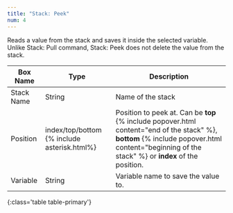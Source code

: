 ```yaml
---
title: "Stack: Peek"
num: 4
---
```


Reads a value from the stack and saves it inside the selected variable. Unlike Stack: Pull command, Stack: Peek does not delete the value from the stack.

| Box Name | Type | Description | 
|-------|--------|--------
|Stack Name	|String	| Name of the stack
|Position|index/top/bottom {% include asterisk.html%}|Position to peek at. Can be **top** {% include popover.html content="end of the stack" %}, **bottom** {% include popover.html content="beginning of the stack" %} or **index** of the position. 
|Variable|String|Variable name to save the value to.
{:class='table table-primary'}








